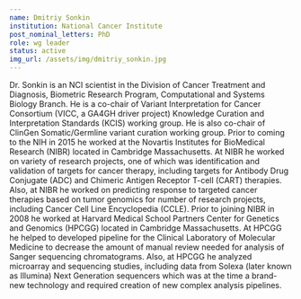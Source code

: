 ```yaml
---
name: Dmitriy Sonkin
institution: National Cancer Institute
post_nominal_letters: PhD
role: wg leader
status: active
img_url: /assets/img/dmitriy_sonkin.jpg
---
```


Dr. Sonkin is an NCI scientist in the Division of Cancer Treatment and Diagnosis, Biometric Research Program, Computational and Systems Biology Branch. He is a co-chair of Variant Interpretation for Cancer Consortium (VICC, a GA4GH driver project) Knowledge Curation and Interpretation Standards (KCIS) working group. He is also co-chair of ClinGen Somatic/Germline variant curation working group. Prior to coming to the NIH in 2015 he worked at the Novartis Institutes for BioMedical Research (NIBR) located in Cambridge Massachusetts. At NIBR he worked on variety of research projects, one of which was identification and validation of targets for cancer therapy, including targets for Antibody Drug Conjugate (ADC) and Chimeric Antigen Receptor T-cell (CART) therapies. Also, at NIBR he worked on predicting response to targeted cancer therapies based on tumor genomics for number of research projects, including Cancer Cell Line Encyclopedia (CCLE). Prior to joining NIBR in 2008 he worked at Harvard Medical School Partners Center for Genetics and Genomics (HPCGG) located in Cambridge Massachusetts. At HPCGG he helped to developed pipeline for the Clinical Laboratory of Molecular Medicine to decrease the amount of manual review needed for analysis of Sanger sequencing chromatograms. Also, at HPCGG he analyzed microarray and sequencing studies, including data from Solexa (later known as Illumina) Next Generation sequencers which was at the time a brand-new technology and required creation of new complex analysis pipelines.